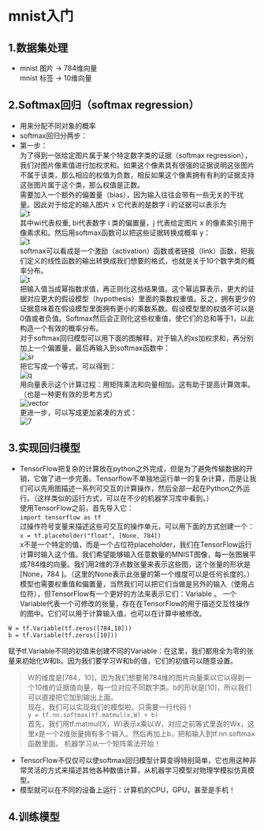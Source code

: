 # mnist入门
## 1.数据集处理
* mnist 图片 -> 784维向量  
mnist 标签 -> 10维向量
## 2.Softmax回归（softmax regression）
* 用来分配不同对象的概率
* softmax回归分两步：
* 第一步：  
为了得到一张给定图片属于某个特定数字类的证据（softmax regression），我们对图片像素值进行加权求和。如果这个像素具有很强的证据说明这张图片不属于该类，那么相应的权值为负数，相反如果这个像素拥有有利的证据支持这张图片属于这个类，那么权值是正数。    
需要加入一个额外的偏置量（bias），因为输入往往会带有一些无关的干扰量。因此对于给定的输入图片 x 它代表的是数字 i 的证据可以表示为  
![t](http://www.tensorfly.cn/tfdoc/images/mnist1.png)  
其中wi代表权重, bi代表数字 i 类的偏置量，j 代表给定图片 x 的像素索引用于像素求和。然后用softmax函数可以把这些证据转换成概率 y：  
![t](http://www.tensorfly.cn/tfdoc/images/mnist4.png)  
softmax可以看成是一个激励（activation）函数或者链接（link）函数，把我们定义的线性函数的输出转换成我们想要的格式，也就是关于10个数字类的概率分布。  
![t](http://www.tensorfly.cn/tfdoc/images/mnist5.png)  
把输入值当成幂指数求值，再正则化这些结果值。这个幂运算表示，更大的证据对应更大的假设模型（hypothesis）里面的乘数权重值。反之，拥有更少的证据意味着在假设模型里面拥有更小的乘数系数。假设模型里的权值不可以是0值或者负值。Softmax然后会正则化这些权重值，使它们的总和等于1，以此构造一个有效的概率分布。  
对于softmax回归模型可以用下面的图解释，对于输入的xs加权求和，再分别加上一个偏置量，最后再输入到softmax函数中：  
![sr](http://www.tensorfly.cn/tfdoc/images/softmax-regression-scalargraph.png)  
把它写成一个等式，可以得到：  
![q](http://www.tensorfly.cn/tfdoc/images/softmax-regression-scalarequation.png)  
用向量表示这个计算过程：用矩阵乘法和向量相加。这有助于提高计算效率。（也是一种更有效的思考方式）  
![vector](http://www.tensorfly.cn/tfdoc/images/softmax-regression-vectorequation.png)  
更进一步，可以写成更加紧凑的方式：  
![7](http://www.tensorfly.cn/tfdoc/images/mnist7.png)
## 3.实现回归模型  
* TensorFlow把复杂的计算放在python之外完成，但是为了避免传输数据的开销，它做了进一步完善。Tensorflow不单独地运行单一的复杂计算，而是让我们可以先用图描述一系列可交互的计算操作，然后全部一起在Python之外运行。（这样类似的运行方式，可以在不少的机器学习库中看到。）  
使用TensorFlow之前，首先导入它：  
`import tensorflow as tf`  
过操作符号变量来描述这些可交互的操作单元，可以用下面的方式创建一个：  
`x = tf.placeholder("float", [None, 784])`  
x不是一个特定的值，而是一个占位符placeholder，我们在TensorFlow运行计算时输入这个值。我们希望能够输入任意数量的MNIST图像，每一张图展平成784维的向量。我们用2维的浮点数张量来表示这些图，这个张量的形状是[None，784 ]。（这里的None表示此张量的第一个维度可以是任何长度的。）  
模型也需要权重值和偏置量，当然我们可以把它们当做是另外的输入（使用占位符），但TensorFlow有一个更好的方法来表示它们：Variable 。 一个Variable代表一个可修改的张量，存在在TensorFlow的用于描述交互性操作的图中。它们可以用于计算输入值，也可以在计算中被修改。  
```
W = tf.Variable(tf.zeros([784,10]))
b = tf.Variable(tf.zeros([10]))
```
赋予tf.Variable不同的初值来创建不同的Variable：在这里，我们都用全为零的张量来初始化W和b。因为我们要学习W和b的值，它们的初值可以随意设置。  
> W的维度是[784，10]，因为我们想要用784维的图片向量乘以它以得到一个10维的证据值向量，每一位对应不同数字类。b的形状是[10]，所以我们可以直接把它加到输出上面。  
现在，我们可以实现我们的模型啦。只需要一行代码！  
`y = tf.nn.softmax(tf.matmul(x,W) + b)`  
首先，我们用tf.matmul(X，W)表示x乘以W，对应之前等式里面的Wx，这里x是一个2维张量拥有多个输入。然后再加上b，把和输入到tf.nn.softmax函数里面。
> 机器学习从一个矩阵乘法开始！
* TensorFlow不仅仅可以使softmax回归模型计算变得特别简单，它也用这种非常灵活的方式来描述其他各种数值计算，从机器学习模型对物理学模拟仿真模型。  
* 模型就可以在不同的设备上运行：计算机的CPU，GPU，甚至是手机！
## 4.训练模型
